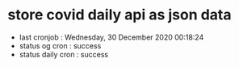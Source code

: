 # store covid daily api as json data

- last cronjob : Wednesday, 30 December 2020 00:18:24
- status og cron : success
- status daily cron : success
      
      
